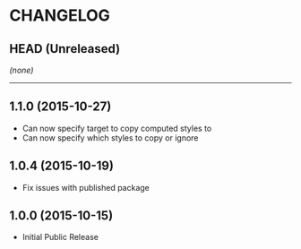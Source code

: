 CHANGELOG
=========

## HEAD (Unreleased)
_(none)_

--------------------

## 1.1.0 (2015-10-27)
* Can now specify target to copy computed styles to
* Can now specify which styles to copy or ignore

## 1.0.4 (2015-10-19)
* Fix issues with published package

## 1.0.0 (2015-10-15)
* Initial Public Release
